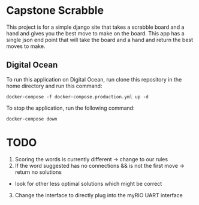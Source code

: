 # Capstone Scrabble

This project is for a simple django site that takes a scrabble board and a hand and gives you the best move to make on the board. This app has a single json end point that will take the board and a hand and return the best moves to make.

## Digital Ocean

To run this application on Digital Ocean, run clone this repository in the home directory and run this command:

`docker-compose -f docker-compose.production.yml up -d`

To stop the application, run the following command:

`docker-compose down`


# TODO

1. Scoring the words is currently different -> change to our rules
2. If the word suggested has no connections && is not the first move -> return no solutions
  - look for other less optimal solutions which might be correct
3. Change the interface to directly plug into the myRIO UART interface
